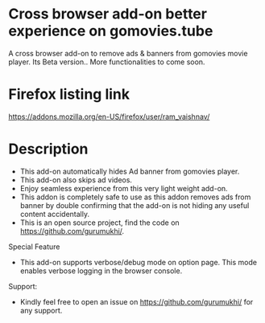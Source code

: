# Cross browser add-on better experience on gomovies.tube
A cross browser add-on to remove ads & banners from gomovies movie player. Its Beta version.. More functionalities to come soon.

# Firefox listing link
https://addons.mozilla.org/en-US/firefox/user/ram_vaishnav/

# Description
* This add-on automatically hides Ad banner from gomovies player.
* This add-on also skips ad videos.
* Enjoy seamless experience from this very light weight add-on.
* This addon is completely safe to use as this addon removes ads from banner by double confirming that the add-on is not hiding any useful content accidentally.
* This is an open source project, find the code on https://github.com/gurumukhi/.

Special Feature
* This add-on supports verbose/debug mode on option page. This mode enables verbose logging in the browser console.

Support:
* Kindly feel free to open an issue on https://github.com/gurumukhi/ for any support.